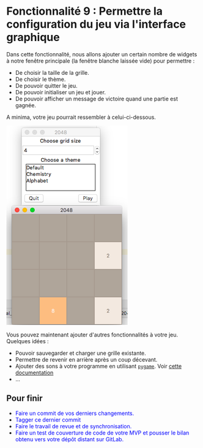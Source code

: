 # Fonctionnalité 9 : Permettre la configuration du jeu via l'interface graphique


Dans cette fonctionnalité, nous allons ajouter un certain nombre de widgets à notre fenêtre principale (la fenêtre blanche laissée vide) pour permettre :

+ De choisir la taille de la grille.
+ De choisir le thème.
+ De pouvoir quitter le jeu.
+ De pouvoir initialiser un jeu et jouer.
+ De pouvoir afficher un message de victoire quand une partie est gagnée.

A minima, votre jeu pourrait ressembler à celui-ci-dessous.

![Vue du jeu 2048 en Tkinter](./Images/gui2048_step4.png)


Vous pouvez maintenant ajouter d'autres fonctionnalités à votre jeu. Quelques idées :

 + Pouvoir sauvegarder et charger une grille existante.
 + Permettre de revenir en arrière après un coup décevant.
 + Ajouter des sons à votre programme en utilisant [`pygame`](https://www.pygame.org/news). Voir [cette documentation](http://bacisn.ghmesnil.com/2016/03/21/mettre-des-effets-sonores-avec-pygame/)
 + ...

 
## Pour finir 

+ <span style='color:blue'>Faire un commit de vos derniers changements.</span> 
+ <span style='color:blue'>Tagger ce dernier commit </span> 
+ <span style='color:blue'>Faire le travail de revue et de synchronisation.</span> 
+ <span style='color:blue'>Faire un test de couverture de code de votre MVP et pousser le bilan obtenu vers votre dépôt distant sur GitLab.</span>


